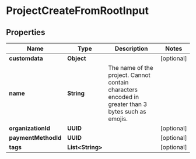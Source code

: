 

# ProjectCreateFromRootInput


## Properties

| Name | Type | Description | Notes |
|------------ | ------------- | ------------- | -------------|
|**customdata** | **Object** |  |  [optional] |
|**name** | **String** | The name of the project. Cannot contain characters encoded in greater than 3 bytes such as emojis. |  |
|**organizationId** | **UUID** |  |  [optional] |
|**paymentMethodId** | **UUID** |  |  [optional] |
|**tags** | **List&lt;String&gt;** |  |  [optional] |



